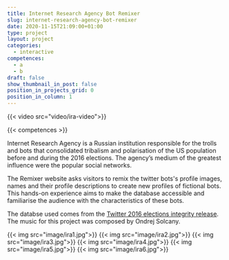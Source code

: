 ```yaml
---
title: Internet Research Agency Bot Remixer
slug: internet-research-agency-bot-remixer
date: 2020-11-15T21:09:00+01:00
type: project
layout: project
categories:
  - interactive
competences:
  - a
  - b
draft: false
show_thumbnail_in_post: false
position_in_projects_grid: 0
position_in_column: 1
---
```


{{< video src="video/ira-video">}}

{{< competences >}}

Internet Research Agency is a Russian institution responsible for the trolls and bots that consolidated tribalism and polarisation of the US population before and during the 2016 elections. The agency’s medium of the greatest influence were the popular social networks. 

The Remixer website asks visitors to remix the twitter bots's profile images, names and their profile descriptions to create new profiles of fictional bots. This hands-on experience aims to make the database accessible and familiarise the audience with the characteristics of these bots.

The databse used comes from the [Twitter 2016 elections integrity  release](https://blog.twitter.com/official/en_us/topics/company/2018/2016-election-update.html). The music for this project was composed by Ondrej Solcany.

{{< img src="image/ira1.jpg">}}
{{< img src="image/ira2.jpg">}}
{{< img src="image/ira3.jpg">}}
{{< img src="image/ira4.jpg">}}
{{< img src="image/ira5.jpg">}}
{{< img src="image/ira6.jpg">}}


